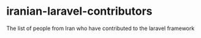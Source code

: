 # iranian-laravel-contributors
The list of people from Iran who have contributed to the laravel framework
